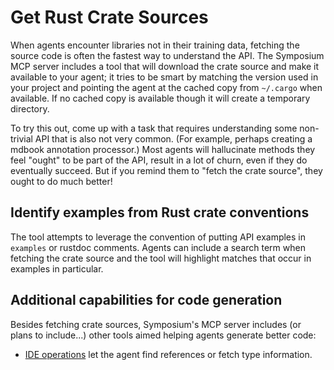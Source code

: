 # Get Rust Crate Sources

When agents encounter libraries not in their training data, fetching the source code is often the fastest way to understand the API. The Symposium MCP server includes a tool that will download the crate source and make it available to your agent; it tries to be smart by matching the version used in your project and pointing the agent at the cached copy from `~/.cargo` when available. If no cached copy is available though it will create a temporary directory.

To try this out, come up with a task that requires understanding some non-trivial API that is also not very common. (For example, perhaps creating a mdbook annotation processor.) Most agents will hallucinate methods they feel "ought" to be part of the API, result in a lot of churn, even if they do eventually succeed. But if you remind them to "fetch the crate source", they ought to do much better!

## Identify examples from Rust crate conventions

The tool attempts to leverage the convention of putting API examples in `examples` or rustdoc comments. Agents can include a search term when fetching the crate source and the tool will highlight matches that occur in examples in particular.

## Additional capabilities for code generation

Besides fetching crate sources, Symposium's MCP server includes (or plans to include...) other tools aimed helping agents generate better code:

* [IDE operations](../ref/ide-integration.md) let the agent find references or fetch type information.

